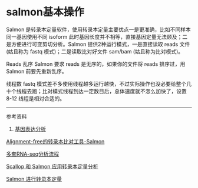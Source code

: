 # salmon基本操作

Salmon 是转录本定量软件，使用转录本定量主要优点一是更准确，比如不同样本同一基因使用不同 isoform 此时基因长度并不相等，直接基因定量无法顾及；二是方便进行可变剪切分析。Salmon 提供2种运行模式，一是直接读取 reads 文件(姑且称为 fastq 模式)；二是读取比对好文件 sam/bam (姑且称为比对模式)。

Reads 乱序
Salmon 要求 reads 是无序的，如果你的文件将 reads 排序过，用 Salmon 前要先重新乱序。

线程数
fastq 模式差不多使用线程越多运行越快，不过实际操作也没必要给整个几十个线程去跑；比对模式线程到达一定数目后，总体速度就不怎么加快了，设置 8-12 线程是相对合适的。





---
参考资料
1. [基因表达分析](https://www.plob.org/article/11591.html)

[Alignment-free的转录本比对工具-Salmon](https://www.bioinfo-scrounger.com/archives/411/)

[多套RNA-seq分析流程](https://ming-lian.github.io/2019/02/08/RNA-seq/)

[Scallop 和 Salmon 应用转录本定量分析](https://vidotto.top/post/scallop%E5%92%8Csalmon%E5%BA%94%E7%94%A8%E8%BD%AC%E5%BD%95%E6%9C%AC%E5%AE%9A%E9%87%8F%E5%88%86%E6%9E%90/)

[Salmon 进行转录本定量](https://www.jianshu.com/p/f62fd85113d3)
